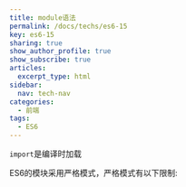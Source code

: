 ```yaml
---
title: module语法
permalink: /docs/techs/es6-15
key: es6-15
sharing: true
show_author_profile: true
show_subscribe: true
articles:
  excerpt_type: html
sidebar:
  nav: tech-nav
categories:
  - 前端
tags:
  - ES6
---
```


```import```是编译时加载  
<!--more-->
ES6的模块采用严格模式，严格模式有以下限制:  
